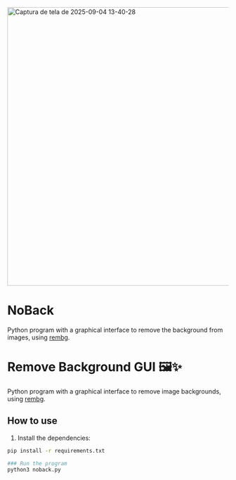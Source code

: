 <img width="646" height="634" alt="Captura de tela de 2025-09-04 13-40-28" src="https://github.com/user-attachments/assets/7439b142-ce04-48ff-9ea5-5eeef76237f1" />

# NoBack
Python program with a graphical interface to remove the background from images, using [rembg](https://github.com/danielgatis/rembg).

# Remove Background GUI 🖼️✨

Python program with a graphical interface to remove image backgrounds,
using [rembg](https://github.com/danielgatis/rembg).

## How to use
1. Install the dependencies:
```bash
pip install -r requirements.txt

### Run the program
python3 noback.py 

